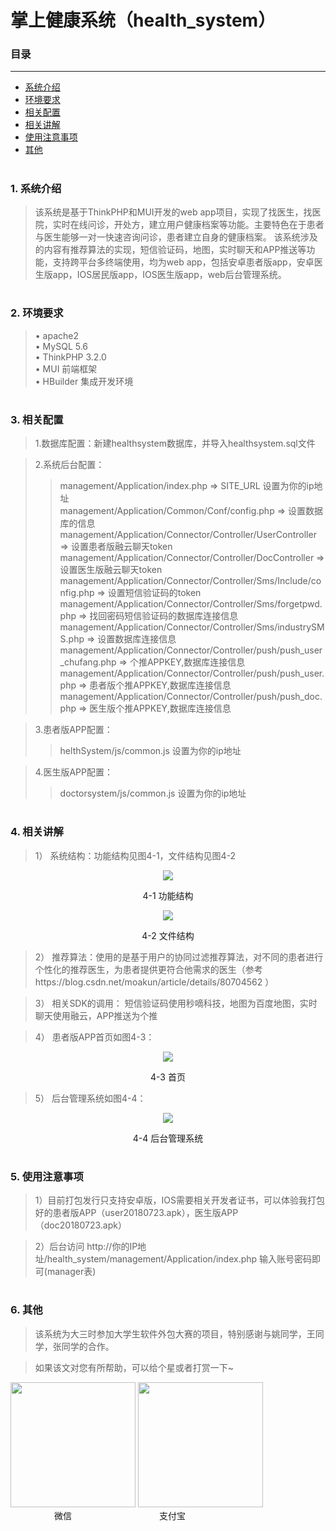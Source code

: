 # 掌上健康系统（health_system）
### 目录 
---
<ul>
  <li><a href="#introduce">系统介绍</a></li>
  <li><a href="#system">环境要求</a></li>
  <li><a href="#use">相关配置</a></li>
  <li><a href="#theory">相关讲解</a></li>
  <li><a href="#example">使用注意事项</a></li>
  <li><a href="#other">其他</a></li>
</ul>

#
### <div id="introduce"/>1. 系统介绍</div>
> 该系统是基于ThinkPHP和MUI开发的web app项目，实现了找医生，找医院，实时在线问诊，开处方，建立用户健康档案等功能。主要特色在于患者与医生能够一对一快速咨询问诊，患者建立自身的健康档案。 该系统涉及的内容有推荐算法的实现，短信验证码，地图，实时聊天和APP推送等功能，支持跨平台多终端使用，均为web app，包括安卓患者版app，安卓医生版app，IOS居民版app，IOS医生版app，web后台管理系统。<br/>

<!-- more -->

#
### <div id="system"/>2. 环境要求</div>
> • apache2 <br/>
> • MySQL 5.6 <br/>
> • ThinkPHP 3.2.0 <br/>
> • MUI 前端框架 <br/>
> • HBuilder 集成开发环境 <br/>

#
### <div id="use"/>3. 相关配置</div>
> 1.数据库配置：新建healthsystem数据库，并导入healthsystem.sql文件<br/>

> 2.系统后台配置：<br/>
>> management/Application/index.php => SITE_URL 设置为你的ip地址<br/>
>> management/Application/Common/Conf/config.php =>  设置数据库的信息<br/>
>> management/Application/Connector/Controller/UserController => 设置患者版融云聊天token<br/>
>> management/Application/Connector/Controller/DocController =>  设置医生版融云聊天token<br/>
>> management/Application/Connector/Controller/Sms/Include/config.php => 设置短信验证码的token<br/>
>> management/Application/Connector/Controller/Sms/forgetpwd.php =>  找回密码短信验证码的数据库连接信息<br/>
>> management/Application/Connector/Controller/Sms/industrySMS.php =>  设置数据库连接信息<br/>
>> management/Application/Connector/Controller/push/push_user_chufang.php =>  个推APPKEY,数据库连接信息<br/>
>> management/Application/Connector/Controller/push/push_user.php =>   患者版个推APPKEY,数据库连接信息<br/>
>> management/Application/Connector/Controller/push/push_doc.php =>   医生版个推APPKEY,数据库连接信息<br/>

> 3.患者版APP配置：<br/>
>> helthSystem/js/common.js 设置为你的ip地址<br/>

> 4.医生版APP配置：<br/>
>> doctorsystem/js/common.js 设置为你的ip地址<br/>

#
### <div id="theory"/>4. 相关讲解</div>
> 1） 系统结构：功能结构见图4-1，文件结构见图4-2 <br/>
<p align="center">
      <img src="https://github.com/knighthhh/outil/blob/master/images/health_system/gongneng.png"/><p align="center">4-1 功能结构</p>
</p>
<p align="center">
      <img src="https://github.com/knighthhh/outil/blob/master/images/health_system/jiegou.png"/><p align="center">4-2 文件结构</p>
</p>

> 2） 推荐算法：使用的是基于用户的协同过滤推荐算法，对不同的患者进行个性化的推荐医生，为患者提供更符合他需求的医生（参考https://blog.csdn.net/moakun/article/details/80704562 ）<br/>

> 3） 相关SDK的调用： 短信验证码使用秒嘀科技，地图为百度地图，实时聊天使用融云，APP推送为个推

> 4） 患者版APP首页如图4-3：<br/>
<p align="center">
      <img src="https://github.com/knighthhh/outil/blob/master/images/health_system/shouye.jpg"/><p align="center">4-3 首页</p>
</p>
      
> 5） 后台管理系统如图4-4：<br/>
<p align="center">
  <img src="https://github.com/knighthhh/outil/blob/master/images/health_system/houtai.png"/><p align="center">4-4 后台管理系统</p>
</p>

#
### <div id="example"/>5. 使用注意事项</div>
> 1）目前打包发行只支持安卓版，IOS需要相关开发者证书，可以体验我打包好的患者版APP（user20180723.apk），医生版APP（doc20180723.apk）<br/>

> 2）后台访问 http://你的IP地址/health_system/management/Application/index.php 输入账号密码即可(manager表)



#
### <div id="other"/>6. 其他</div>
> 该系统为大三时参加大学生软件外包大赛的项目，特别感谢与姚同学，王同学，张同学的合作。 <br/>

> 如果该文对您有所帮助，可以给个星或者打赏一下~ <br/>
<div>
  <div>
     <img width="200px" height="200px" src="http://hhhgo.cn/img/wechatimg.jpg"/>
     <img width="200px" height="200px" src="http://hhhgo.cn/img/alipayimg.jpg"/> 
  </div>
  <div>
     　　　　　微信　　　　　　　　　　支付宝
  </div>
</div>
